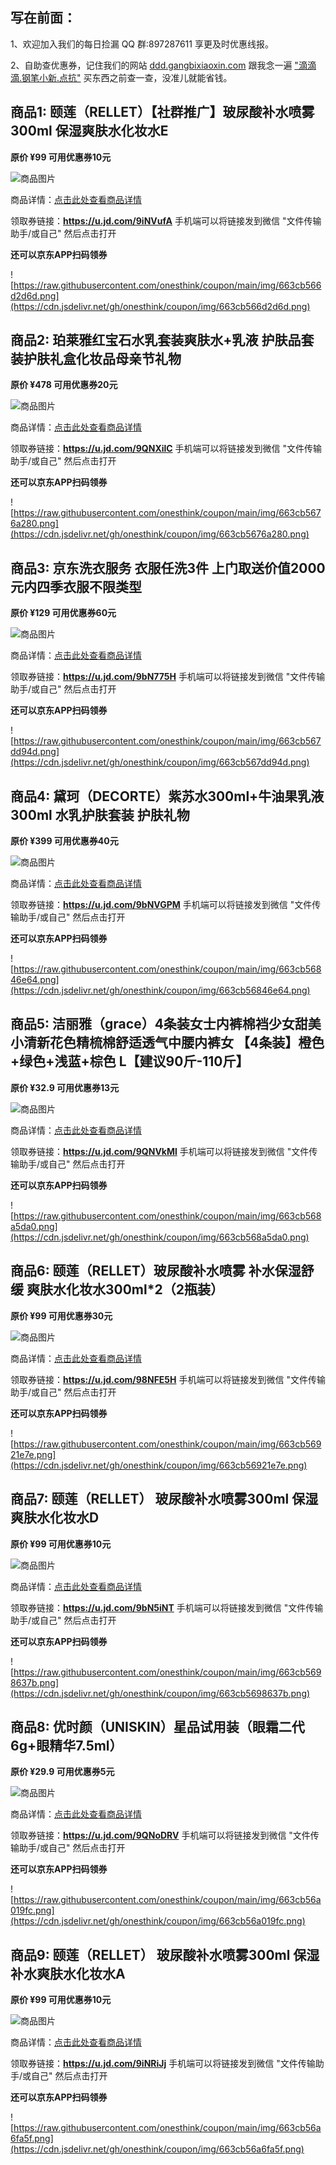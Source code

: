## 写在前面：

1、欢迎加入我们的每日捡漏 QQ 群:897287611 享更及时优惠线报。

2、自助查优惠券，记住我们的网站 [ddd.gangbixiaoxin.com](https://ddd.gangbixiaoxin.com) 跟我念一遍 ["滴滴滴.钢笔小新.点抗"](https://ddd.gangbixiaoxin.com) 买东西之前查一查，没准儿就能省钱。

## 商品1: 颐莲（RELLET）【社群推广】玻尿酸补水喷雾300ml 保湿爽肤水化妆水E

**原价 ¥99 可用优惠券10元**

![商品图片](http://img14.360buyimg.com/n1/jfs/t1/157362/12/42594/58886/65e812c9F0503b1cc/d4ae3f1347981ea6.jpg)

商品详情：[点击此处查看商品详情](https://union-click.jd.com/jdc?e=1003156031&amp;p=JF8BARAJK1olXwMEUF9cDEIXA18IHFMSWAYFUVxYOA9IWzFXKwJQGEdAX0BDUA5DX3BTTkRHA1ocVFlVD04XBGoKHkRMGFpfZFgmVglzQnF-exxJDQRwDhw9clUfUDkEF2sUbQUDVFlUDkwRCmo4GgsUDQdSVQ5cOEsXMy5mG1MWVAEyVW5dDksTAGsNHFsWXQEGZF5VD3vArtfdkerA1b_WytaKsezCitPchdMlbTYBZF5cCUkXB2gJGVslbQYyV24DZkpEBWxcE1IVM1tFH1kODE5TbWkBHlMXWAEEZFxcCUkVM184WgBWAlp2P1ouYzRwRwptfhhOWmJmXDs8ZklDQBsAfV9rWXsCVBkNDkxcZV8IKw)

领取券链接：**https://u.jd.com/9iNVufA** 手机端可以将链接发到微信 "文件传输助手/或自己" 然后点击打开

**还可以京东APP扫码领券**

![https://raw.githubusercontent.com/onesthink/coupon/main/img/663cb566d2d6d.png](https://cdn.jsdelivr.net/gh/onesthink/coupon/img/663cb566d2d6d.png)

## 商品2: 珀莱雅红宝石水乳套装爽肤水+乳液 护肤品套装护肤礼盒化妆品母亲节礼物

**原价 ¥478 可用优惠券20元**

![商品图片](http://img14.360buyimg.com/n1/jfs/t1/231305/6/16926/105451/663c880fF6d4c4673/0ebd039efae306ac.jpg)

商品详情：[点击此处查看商品详情](https://union-click.jd.com/jdc?e=1003156031&amp;p=JF8BAR8JK1olXwMEVlpeDEoeC18IGloUXQECVlhZC0snRzBQRQQlBENHFRxWFlVPRjtUBABAQlRcCEBdCUoWA2gIGV0RXgYdDRsBVXtvBDgAbhtiR2QBFDkkTDNAZTAJRwh1UQoyVW5eCUsQCmkPHVIQbQdSVQ5cWEpHAl8IG2tXM11XOlkIDk8TU2oNSQsTDgUyVW5dDksTAGsNHFsXWwMKZF5VD3vArtfdkerA1b_WytaKsezCitPchdMlbTYBZF5cCUkXB2gJGVslbQYyV24DZkpEBW0JGVkSM1tFH1kODxlQbWgPHloSXAYDZFxcCUkVM184XFN2HHZcUSNdDk5Fa2l_RAFAFUZ-CxcJZkkRAQR0Yg5xC1Z9AiMDXBUUd18IKw)

领取券链接：**https://u.jd.com/9QNXilC** 手机端可以将链接发到微信 "文件传输助手/或自己" 然后点击打开

**还可以京东APP扫码领券**

![https://raw.githubusercontent.com/onesthink/coupon/main/img/663cb5676a280.png](https://cdn.jsdelivr.net/gh/onesthink/coupon/img/663cb5676a280.png)

## 商品3: 京东洗衣服务 衣服任洗3件  上门取送价值2000元内四季衣服不限类型

**原价 ¥129 可用优惠券60元**

![商品图片](http://img14.360buyimg.com/n1/jfs/t1/132835/1/22458/305496/618a5e48E23fb9e80/d0b1f68407c0badb.jpg)

商品详情：[点击此处查看商品详情](https://union-click.jd.com/jdc?e=1003156031&amp;p=JF8BARkJK1olXwMEUV9fDUoVBl8IGloUXQcEXFxfAEsnRzBQRQQlBENHFRxWFlVPRjtUBABAQlRcCEBdCUoWA24OE1kXVQYdDRsBVXtHBBpoYxloGmR1VyhVYRlNex14GVJlUQoyVW5eCUsQCmkPHVIQbQdSVQ5cWEpHAl8IG2tDMwYDVV9cAUMQBm84GmsVWwYGV1pYD0sRBG4MK1sdWjbV-eaIgvrCi9bchdPC5KHX3eKJlsMnM18LK1sUXAQCUFlcCksnM284GGtLMwdRUQlUW04WbTJPUFxGVVVFOlhUCkkfBGkJK1kUXAQAZG5tTR1tcBthWThnD0YLNhcqUwtpdG5aGQNRMwRbD1wgTCNWZzR4E10VL2diKG5dOA)

领取券链接：**https://u.jd.com/9bN775H** 手机端可以将链接发到微信 "文件传输助手/或自己" 然后点击打开

**还可以京东APP扫码领券**

![https://raw.githubusercontent.com/onesthink/coupon/main/img/663cb567dd94d.png](https://cdn.jsdelivr.net/gh/onesthink/coupon/img/663cb567dd94d.png)

## 商品4: 黛珂（DECORTE）紫苏水300ml+牛油果乳液300ml 水乳护肤套装 护肤礼物

**原价 ¥399 可用优惠券40元**

![商品图片](http://img14.360buyimg.com/n1/jfs/t1/167070/6/44658/91444/663add60F4b5a1ba1/be91c9000800b2b3.jpg)

商品详情：[点击此处查看商品详情](https://union-click.jd.com/jdc?e=1003156031&amp;p=JF8BARAJK1olXDYCVV9cCk0VCmkNHFglGVlaCgFtUQ5SQi0DBUVNGFJeSwUIFxlJX3EIGloUXwAAXVhYD0gIWipURmtBGWEADVZZUClSYTdpTAFGFVgKFzY9BEcnAl8LGlsSVAAFUldYOEpHAj8JS1pFXDYCVG4LZksWAm4NHVodWgUyVW5dDksTAGsNHFgUXg8FZF5VD3vArtfdkerA1b_WytaKsezCitPchdMlbTYBZF5cCUkXB2gJGVslbQYyV24DZkpEBjgBSF4UM1tFH1kOWx9FbWkBGVkdVA4LZFxcCUkVM184WgBWAlp2P1ouYzRwcBdMHhNOWkZRFS4BZklDQBsAfV9rWXsCKxgZS0hjZV8IKw)

领取券链接：**https://u.jd.com/9bNVGPM** 手机端可以将链接发到微信 "文件传输助手/或自己" 然后点击打开

**还可以京东APP扫码领券**

![https://raw.githubusercontent.com/onesthink/coupon/main/img/663cb56846e64.png](https://cdn.jsdelivr.net/gh/onesthink/coupon/img/663cb56846e64.png)

## 商品5: 洁丽雅（grace）4条装女士内裤棉裆少女甜美小清新花色精梳棉舒适透气中腰内裤女 【4条装】橙色+绿色+浅蓝+棕色 L【建议90斤-110斤】

**原价 ¥32.9 可用优惠券13元**

![商品图片](http://img14.360buyimg.com/n1/jfs/t1/119039/9/27338/151466/62e4eacbE5f50573f/7a6ea3e83d864b0e.jpg)

商品详情：[点击此处查看商品详情](https://union-click.jd.com/jdc?e=1003156031&amp;p=JF8BARsJK1olXwMEUVpcCkofA18IGlodXwYBXVpfD0IUA19MRANLAjZbERscSkAJHTdNTwcKBlMdBgABFksWAmcKG1gcWQQFXV1dFxJSXzI4HCNNI1gKXSc4ewNRVWhobQAPLXBaJFJROEonAG4IHFITWgALUW5cWEpHAj8JS1olXQYyFTBdC0gWBG8JE2sUbQYEVFpeDE4QAG8OGVglXQ4FZInwsJ6dsrqAoo-L1dG784vUtJ-Ji184K1glXQcDVl5ZD0oVA184G2sWbVhsVQ1bCkpEVGpmRhxeWlVQDAQzD0wSBG0NGFslXwcDVlxtOHt-AggLGQ1eXwV4ERopeD1fegpjayBoXwBsVicmSkwSYSZ_WSJHD1FAVhwnOEsn)

领取券链接：**https://u.jd.com/9QNVkMl** 手机端可以将链接发到微信 "文件传输助手/或自己" 然后点击打开

**还可以京东APP扫码领券**

![https://raw.githubusercontent.com/onesthink/coupon/main/img/663cb568a5da0.png](https://cdn.jsdelivr.net/gh/onesthink/coupon/img/663cb568a5da0.png)

## 商品6: 颐莲（RELLET）玻尿酸补水喷雾  补水保湿舒缓 爽肤水化妆水300ml*2（2瓶装）

**原价 ¥99 可用优惠券30元**

![商品图片](http://img14.360buyimg.com/n1/jfs/t1/137297/5/43817/57275/65fd1757F97da373a/5ae28cd106ee8464.jpg)

商品详情：[点击此处查看商品详情](https://union-click.jd.com/jdc?e=1003156031&amp;p=JF8BARkJK1olXwMEVVdUDE4eB18IGloVXAQFVltaCEonRzBQRQQlBENHFRxWFlVPRjtUBABAQlRcCEBdCUoXAm0PGV4SXQcdDRsBVXtCBghfWTMWJGV9UwFUXihOAzRNZEFlUQoyVW5eCUsQCmkPHVIQbQdSVQ5cWEpHAl8IG2tDMwYDVV9YCE0eAm44GmsVWwYGV1pYC0sWAG0JK1sdWjbV-eaIgvrCi9bchdPC5KHX3eKJlsMnM18LK1sUXAQCUFlcCksnM284GGtLMwdRUlxcWxwUbTJPUFwWBU1GOllaDUkWCm8MK1kUXAQAZG5tVjZ2cBlhbABlXFliNj0gXQJsAG5IYQBUMwRBEQwaVRxrWzoAEgtnB356DG5dOA)

领取券链接：**https://u.jd.com/98NFE5H** 手机端可以将链接发到微信 "文件传输助手/或自己" 然后点击打开

**还可以京东APP扫码领券**

![https://raw.githubusercontent.com/onesthink/coupon/main/img/663cb56921e7e.png](https://cdn.jsdelivr.net/gh/onesthink/coupon/img/663cb56921e7e.png)

## 商品7: 颐莲（RELLET） 玻尿酸补水喷雾300ml 保湿爽肤水化妆水D

**原价 ¥99 可用优惠券10元**

![商品图片](http://img14.360buyimg.com/n1/jfs/t1/157362/12/42594/58886/65e812c9F0503b1cc/d4ae3f1347981ea6.jpg)

商品详情：[点击此处查看商品详情](https://union-click.jd.com/jdc?e=1003156031&amp;p=JF8BARgJK1olXwQBXFdcAEgXAl8IGloWVQABVVlbDU0eCl9MRANLAjZbERscSkAJHTdNTwcKBlMdBgABFksWAmwAHVgUWgAHUldUFxJSXzI4WC98BQRbDyc9Vy1odw5THT52XnNHElJROEonAG4IHFITWgALUW5cWEpHAj8JS1olXQYyFTBdAEgeBF8JK1sTXQIBUFtaC08UAmo4G1MSbdGv7IvXuZ6furuWk4ys-tOL6IrDgHsnM2w4G1oUXwYGU19fCHsnA18LKwV7XFUEV1pUD0J5XihDHAhCWwVsUldYDUIVB2w4GVoUXwQyZG4mbRNXdAgLeTpTKUBLEDYtSRt_fB9sRSt7X314Nhc9cUNOcQYKG1t9KGBVZF5t)

领取券链接：**https://u.jd.com/9bN5iNT** 手机端可以将链接发到微信 "文件传输助手/或自己" 然后点击打开

**还可以京东APP扫码领券**

![https://raw.githubusercontent.com/onesthink/coupon/main/img/663cb5698637b.png](https://cdn.jsdelivr.net/gh/onesthink/coupon/img/663cb5698637b.png)

## 商品8: 优时颜（UNISKIN）星品试用装（眼霜二代6g+眼精华7.5ml）

**原价 ¥29.9 可用优惠券5元**

![商品图片](http://img14.360buyimg.com/n1/jfs/t1/226157/16/17428/52872/66062606F1a690898/ee7acc5830b1c497.jpg)

商品详情：[点击此处查看商品详情](https://union-click.jd.com/jdc?e=1003156031&amp;p=JF8BAScJK1olXwMFXVZeD04SC18IGloUWQYAXFZbCUgnRzBQRQQlBENHFRxWFlVPRjtUBABAQlRcCEBdCUoWB28KE1MTXAUdDRsBVXtvShl2eQNcXGMDNhsvCU5xCi8SRBl1UQoyVW5eCUsQCmkPHVIQbQdSVQ5cWEpHAl8IG2tXM9OP_Yn7j5OErruXsoyy1dGk8ofkiZ-cpV8JK1sTXQIBUFtaC0IfAGY4G1MSbdGv7IvXuZ6furuWk4ys-tOL6IrDgHsnM2w4G1oUXwYGU19fCHsnA18LKwV7XFUFUQ5cWEp5XihDHAhNXgRsU1lYAUwRBmg4GVoUXwQyZG4JXy1HXhwIQy5POlNeAVxbfgxXSzF0GwF7X0dSPDcbVT5fQwoJQyRvGFJhZF5t)

领取券链接：**https://u.jd.com/9QNoDRV** 手机端可以将链接发到微信 "文件传输助手/或自己" 然后点击打开

**还可以京东APP扫码领券**

![https://raw.githubusercontent.com/onesthink/coupon/main/img/663cb56a019fc.png](https://cdn.jsdelivr.net/gh/onesthink/coupon/img/663cb56a019fc.png)

## 商品9: 颐莲（RELLET） 玻尿酸补水喷雾300ml 保湿补水爽肤水化妆水A

**原价 ¥99 可用优惠券10元**

![商品图片](http://img14.360buyimg.com/n1/jfs/t1/157362/12/42594/58886/65e812c9F0503b1cc/d4ae3f1347981ea6.jpg)

商品详情：[点击此处查看商品详情](https://union-click.jd.com/jdc?e=1003156031&amp;p=JF8BARgJK1olXwQBXFdcAEgXAl8IGloRVA4EV19cCEsXBF9MRANLAjZbERscSkAJHTdNTwcKBlMdBgABFksWAmsBE10WXAcCVF5aFxJSXzI4RCAQPU50LQY9TBd-dQhoHTxJGnVlElJROEonAG4IHFITWgALUW5cWEpHAj8JS1olXQYyFTBdAEgeBF8JK1sTXQIBUFtaCkoUBGk4G1MSbdGv7IvXuZ6furuWk4ys-tOL6IrDgHsnM2w4G1oUXwYGU19fCHsnA18LKwV7XFUEVl8OX0x5XihDHAhOX1tsU1lYDE4SAW84GVoUXwQyZG45SS1jXGx1HANiOEdrUSA_bQ5tWAhafC17XwcKCT4baCJNfzFMaw1uNFx3ZF5t)

领取券链接：**https://u.jd.com/9iNRiJj** 手机端可以将链接发到微信 "文件传输助手/或自己" 然后点击打开

**还可以京东APP扫码领券**

![https://raw.githubusercontent.com/onesthink/coupon/main/img/663cb56a6fa5f.png](https://cdn.jsdelivr.net/gh/onesthink/coupon/img/663cb56a6fa5f.png)

